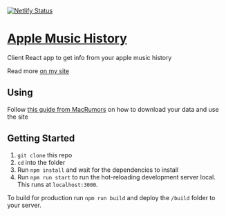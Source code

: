 [![Netlify Status](https://api.netlify.com/api/v1/badges/8b888380-b867-4870-91c8-04ebdf823036/deploy-status)](https://app.netlify.com/sites/awesome-agnesi-2f5b8f/deploys)

# [Apple Music History](https://music.patmurray.co)

Client React app to get info from your apple music history

Read more [on my site](https://patmurray.co/projects/apple-music-analyser/)

## Using

Follow [this guide from MacRumors](https://www.macrumors.com/2018/11/29/web-app-apple-music-history/) on how to download your data and use the site

## Getting Started

1. `git clone` this repo
2. `cd` into the folder
3. Run `npm install` and wait for the dependencies to install
4. Run `npm run start` to run the hot-reloading development server local. This runs at `localhost:3000`.

To build for production run `npm run build` and deploy the `/build` folder to your server.
